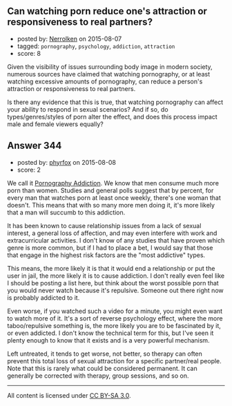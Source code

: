 ## Can watching porn reduce one's attraction or responsiveness to real partners?

- posted by: [Nerrolken](https://stackexchange.com/users/1518241/nerrolken) on 2015-08-07
- tagged: `pornography`, `psychology`, `addiction`, `attraction`
- score: 8

Given the visibility of issues surrounding body image in modern society, numerous sources have claimed that watching pornography, or at least watching excessive amounts of pornography, can reduce a person's attraction or responsiveness to real partners.

Is there any evidence that this is true, that watching pornography can affect your ability to respond in sexual scenarios?  And if so, do types/genres/styles of porn alter the effect, and does this process impact male and female viewers equally?


## Answer 344

- posted by: [phyrfox](https://stackexchange.com/users/2445234/phyrfox) on 2015-08-08
- score: 2

<p>We call it <a href="https://en.wikipedia.org/wiki/Pornography_addiction" rel="nofollow">Pornography Addiction</a>. We know that men consume much more porn than women. Studies and general polls suggest that by percent, for every man that watches porn at least once weekly, there's one woman that doesn't. This means that with so many more men doing it, it's more likely that a man will succumb to this addiction. </p>

<p>It has been known to cause relationship issues from a lack of sexual interest, a general loss of affection, and may even interfere with work and extracurricular activities. I don't know of any studies that have proven which genre is more common, but if I had to place a bet, I would say that those that engage in the highest risk factors are the "most addictive" types.</p>

<p>This means, the more likely it is that it would end a relationship or put the user in jail, the more likely it is to cause addiction. I don't really even feel like I should be posting a list here, but think about the worst possible porn that you would never watch because it's repulsive. Someone out there right now is probably addicted to it.</p>

<p>Even worse, if you watched such a video for a minute, you might even want to watch more of it. It's a sort of reverse psychology effect, where the more taboo/repulsive something is, the more likely you are to be fascinated by it, or even addicted. I don't know the technical term for this, but I've seen it plenty enough to know that it exists and is a very powerful mechanism.</p>

<p>Left untreated, it tends to get worse, not better, so therapy can often prevent this total loss of sexual attraction for a specific partner/real people. Note that this is rarely what could be considered permanent. It can generally be corrected with therapy, group sessions, and so on.</p>




---

All content is licensed under [CC BY-SA 3.0](https://creativecommons.org/licenses/by-sa/3.0/).
